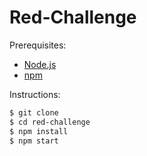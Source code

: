 # Red-Challenge

Prerequisites:

* [Node.js](https://nodejs.org/)
* [npm](https://www.npmjs.com/)

Instructions:

```sh
$ git clone
$ cd red-challenge
$ npm install
$ npm start
```
